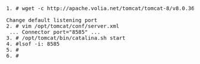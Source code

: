 <pre>
1. # wget -c http://apache.volia.net/tomcat/tomcat-8/v8.0.36/bin/apache-tomcat-8.0.36.zip -P /opt/

Change default listening port 
2. # vim /opt/tomcat/conf/server.xml
 ... Connector port="8585" ...
3. # /opt/tomcat/bin/catalina.sh start
4. #lsof -i: 8585
5. #
6. # 

</pre>
